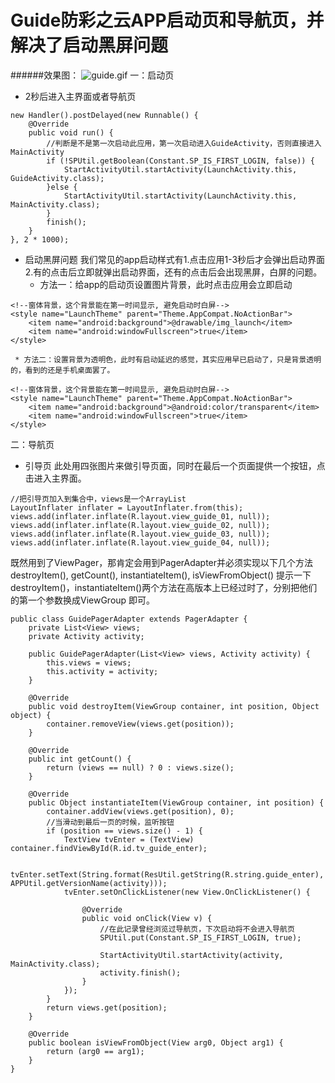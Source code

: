 # Guide防彩之云APP启动页和导航页，并解决了启动黑屏问题
######效果图：
![guide.gif](http://upload-images.jianshu.io/upload_images/3066970-fc3f12547e5a3d9e.gif?imageMogr2/auto-orient/strip)
一：启动页
* 2秒后进入主界面或者导航页
```
new Handler().postDelayed(new Runnable() {
	@Override
	public void run() {
		//判断是不是第一次启动此应用，第一次启动进入GuideActivity，否则直接进入MainActivity
		if (!SPUtil.getBoolean(Constant.SP_IS_FIRST_LOGIN, false)) {
			StartActivityUtil.startActivity(LaunchActivity.this, GuideActivity.class);
		}else {
			StartActivityUtil.startActivity(LaunchActivity.this, MainActivity.class);
		}
		finish();
	}
}, 2 * 1000);
```
* 启动黑屏问题
    我们常见的app启动样式有1.点击应用1-3秒后才会弹出启动界面2.有的点击后立即就弹出启动界面，还有的点击后会出现黑屏，白屏的问题。
     * 方法一：给app的启动页设置图片背景，此时点击应用会立即启动
```
<!--窗体背景，这个背景能在第一时间显示, 避免启动时白屏-->
<style name="LaunchTheme" parent="Theme.AppCompat.NoActionBar">
    <item name="android:background">@drawable/img_launch</item>
    <item name="android:windowFullscreen">true</item>
</style>
```
     * 方法二：设置背景为透明色，此时有启动延迟的感觉，其实应用早已启动了，只是背景透明的，看到的还是手机桌面罢了。
```
<!--窗体背景，这个背景能在第一时间显示, 避免启动时白屏-->
<style name="LaunchTheme" parent="Theme.AppCompat.NoActionBar">
    <item name="android:background">@android:color/transparent</item>
    <item name="android:windowFullscreen">true</item>
</style>
```

二：导航页
* 引导页
此处用四张图片来做引导页面，同时在最后一个页面提供一个按钮，点击进入主界面。
```
//把引导页加入到集合中，views是一个ArrayList
LayoutInflater inflater = LayoutInflater.from(this);
views.add(inflater.inflate(R.layout.view_guide_01, null));
views.add(inflater.inflate(R.layout.view_guide_02, null));
views.add(inflater.inflate(R.layout.view_guide_03, null));
views.add(inflater.inflate(R.layout.view_guide_04, null));
```
既然用到了ViewPager，那肯定会用到PagerAdapter并必须实现以下几个方法
     destroyItem(), getCount(), instantiateItem(), isViewFromObject()
提示一下destroyItem()，instantiateItem()两个方法在高版本上已经过时了，分别把他们的第一个参数换成ViewGroup 即可。
```
public class GuidePagerAdapter extends PagerAdapter {
    private List<View> views;
    private Activity activity;

    public GuidePagerAdapter(List<View> views, Activity activity) {
        this.views = views;
        this.activity = activity;
    }

    @Override
    public void destroyItem(ViewGroup container, int position, Object object) {
        container.removeView(views.get(position));
    }

    @Override
    public int getCount() {
        return (views == null) ? 0 : views.size();
    }

    @Override
    public Object instantiateItem(ViewGroup container, int position) {
        container.addView(views.get(position), 0);
        //当滑动到最后一页的时候，监听按钮
        if (position == views.size() - 1) {
            TextView tvEnter = (TextView) container.findViewById(R.id.tv_guide_enter);

            tvEnter.setText(String.format(ResUtil.getString(R.string.guide_enter), APPUtil.getVersionName(activity)));
            tvEnter.setOnClickListener(new View.OnClickListener() {

                @Override
                public void onClick(View v) {
                    //在此记录曾经浏览过导航页，下次启动将不会进入导航页
                    SPUtil.put(Constant.SP_IS_FIRST_LOGIN, true);

                    StartActivityUtil.startActivity(activity, MainActivity.class);
                    activity.finish();
                }
            });
        }
        return views.get(position);
    }

    @Override
    public boolean isViewFromObject(View arg0, Object arg1) {
        return (arg0 == arg1);
    }
}
```
